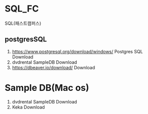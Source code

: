 # SQL_FC
SQL(패스트캠퍼스)
## postgresSQL
1. https://www.postgresql.org/download/windows/ Postgres SQL Download
2. dvdrental SampleDB Download
3. https://dbeaver.io/download/ Download


# Sample DB(Mac os)
1. dvdrental SampleDB Download
2. Keka Download
